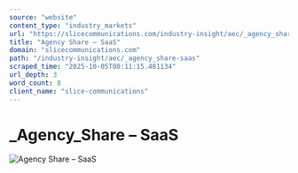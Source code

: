 ```yaml
---
source: "website"
content_type: "industry_markets"
url: "https://slicecommunications.com/industry-insight/aec/_agency_share-saas"
title: "Agency Share – SaaS"
domain: "slicecommunications.com"
path: "/industry-insight/aec/_agency_share-saas"
scraped_time: "2025-10-05T00:11:15.481134"
url_depth: 3
word_count: 8
client_name: "slice-communications"
---
```


# _Agency_Share – SaaS

![Agency Share – SaaS](https://slicecommunications.com/wp-content/uploads/2019/04/Agency_Share-SaaS-300x158.png)